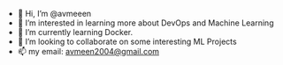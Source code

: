 - 👋 Hi, I’m @avmeeen
- 👀 I’m interested in learning more about DevOps and Machine Learning
- 🌱 I’m currently learning Docker.
- 💞️ I’m looking to collaborate on some interesting ML Projects
- 📫 my email: avmeen2004@gmail.com

<!---
avmeeen/avmeeen is a ✨ special ✨ repository because its `README.md` (this file) appears on your GitHub profile.
You can click the Preview link to take a look at your changes.
--->
